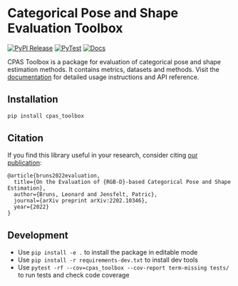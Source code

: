 # Categorical Pose and Shape Evaluation Toolbox
[![PyPI Release](https://github.com/roym899/pose_and_shape_evaluation/actions/workflows/publish_release.yaml/badge.svg)](https://github.com/roym899/pose_and_shape_evaluation/actions/workflows/publish_release.yaml) [![PyTest](https://github.com/roym899/pose_and_shape_evaluation/actions/workflows/pytest.yaml/badge.svg)](https://github.com/roym899/pose_and_shape_evaluation/actions/workflows/pytest.yaml) [![Docs](https://github.com/roym899/pose_and_shape_evaluation/actions/workflows/build_docs.yaml/badge.svg)](https://github.com/roym899/pose_and_shape_evaluation/actions/workflows/build_docs.yaml)

CPAS Toolbox is a package for evaluation of categorical pose and shape estimation methods. It contains metrics, datasets and methods.
Visit the [documentation](https://roym899.github.io/pose_and_shape_evaluation/) for detailed usage instructions and API reference.


## Installation
```bash
pip install cpas_toolbox
```

## Citation
If you find this library useful in your research, consider citing [our publication](https://arxiv.org/abs/2202.10346):
```
@article{bruns2022evaluation,
  title={On the Evaluation of {RGB-D}-based Categorical Pose and Shape Estimation},
  author={Bruns, Leonard and Jensfelt, Patric},
  journal={arXiv preprint arXiv:2202.10346},
  year={2022}
}
```

## Development
- Use `pip install -e .` to install the package in editable mode
- Use `pip install -r requirements-dev.txt` to install dev tools
- Use `pytest -rf --cov=cpas_toolbox --cov-report term-missing tests/` to run tests and check code coverage
